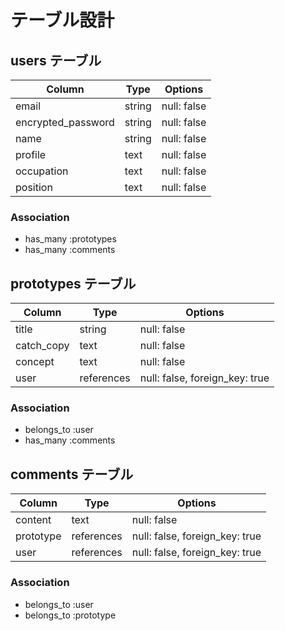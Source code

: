 # テーブル設計

## users テーブル

| Column             | Type   | Options     |
| ------------------ | ------ | ----------- |
| email              | string | null: false |
| encrypted_password | string | null: false |
| name               | string | null: false |
| profile            | text   | null: false |
| occupation         | text   | null: false |
| position           | text   | null: false |

### Association

- has_many :prototypes
- has_many :comments

## prototypes テーブル

| Column             | Type         | Options                        |
| ------------------ | ------------ | ------------------------------ |
| title              | string       | null: false                    |
| catch_copy         | text         | null: false                    |
| concept            | text         | null: false                    |
| user               | references   | null: false, foreign_key: true |

### Association

- belongs_to :user
- has_many :comments

## comments テーブル

| Column             | Type         | Options                        |
| ------------------ | ------------ | ------------------------------ |
| content            | text         | null: false                    |
| prototype          | references   | null: false, foreign_key: true |
| user               | references   | null: false, foreign_key: true |

### Association

- belongs_to :user
- belongs_to :prototype